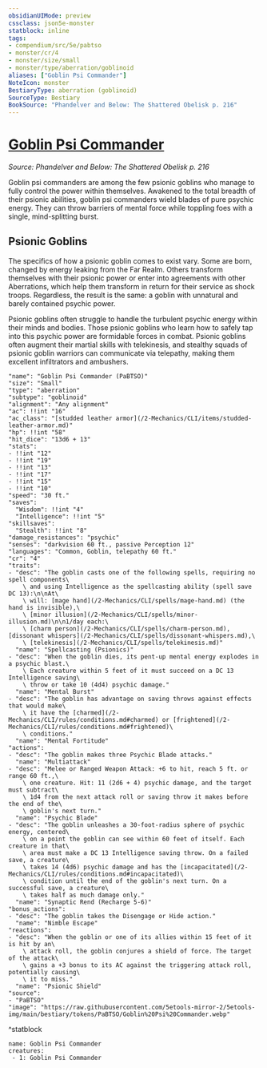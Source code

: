 ```yaml
---
obsidianUIMode: preview
cssclass: json5e-monster
statblock: inline
tags:
- compendium/src/5e/pabtso
- monster/cr/4
- monster/size/small
- monster/type/aberration/goblinoid
aliases: ["Goblin Psi Commander"]
NoteIcon: monster
BestiaryType: aberration (goblinoid)
SourceType: Bestiary
BookSource: "Phandelver and Below: The Shattered Obelisk p. 216"
---
```

# [Goblin Psi Commander](2-Mechanics/CLI/bestiary/aberration/goblin-psi-commander-pabtso.md)
*Source: Phandelver and Below: The Shattered Obelisk p. 216*  

Goblin psi commanders are among the few psionic goblins who manage to fully control the power within themselves. Awakened to the total breadth of their psionic abilities, goblin psi commanders wield blades of pure psychic energy. They can throw barriers of mental force while toppling foes with a single, mind-splitting burst.

## Psionic Goblins

The specifics of how a psionic goblin comes to exist vary. Some are born, changed by energy leaking from the Far Realm. Others transform themselves with their psionic power or enter into agreements with other Aberrations, which help them transform in return for their service as shock troops. Regardless, the result is the same: a goblin with unnatural and barely contained psychic power.

Psionic goblins often struggle to handle the turbulent psychic energy within their minds and bodies. Those psionic goblins who learn how to safely tap into this psychic power are formidable forces in combat. Psionic goblins often augment their martial skills with telekinesis, and stealthy squads of psionic goblin warriors can communicate via telepathy, making them excellent infiltrators and ambushers.

```statblock
"name": "Goblin Psi Commander (PaBTSO)"
"size": "Small"
"type": "aberration"
"subtype": "goblinoid"
"alignment": "Any alignment"
"ac": !!int "16"
"ac_class": "[studded leather armor](/2-Mechanics/CLI/items/studded-leather-armor.md)"
"hp": !!int "58"
"hit_dice": "13d6 + 13"
"stats":
- !!int "12"
- !!int "19"
- !!int "13"
- !!int "17"
- !!int "15"
- !!int "10"
"speed": "30 ft."
"saves":
  "Wisdom": !!int "4"
  "Intelligence": !!int "5"
"skillsaves":
  "Stealth": !!int "8"
"damage_resistances": "psychic"
"senses": "darkvision 60 ft., passive Perception 12"
"languages": "Common, Goblin, telepathy 60 ft."
"cr": "4"
"traits":
- "desc": "The goblin casts one of the following spells, requiring no spell components\
    \ and using Intelligence as the spellcasting ability (spell save DC 13):\n\nAt\
    \ will: [mage hand](/2-Mechanics/CLI/spells/mage-hand.md) (the hand is invisible),\
    \ [minor illusion](/2-Mechanics/CLI/spells/minor-illusion.md)\n\n1/day each:\
    \ [charm person](/2-Mechanics/CLI/spells/charm-person.md), [dissonant whispers](/2-Mechanics/CLI/spells/dissonant-whispers.md),\
    \ [telekinesis](/2-Mechanics/CLI/spells/telekinesis.md)"
  "name": "Spellcasting (Psionics)"
- "desc": "When the goblin dies, its pent-up mental energy explodes in a psychic blast.\
    \ Each creature within 5 feet of it must succeed on a DC 13 Intelligence saving\
    \ throw or take 10 (4d4) psychic damage."
  "name": "Mental Burst"
- "desc": "The goblin has advantage on saving throws against effects that would make\
    \ it have the [charmed](/2-Mechanics/CLI/rules/conditions.md#charmed) or [frightened](/2-Mechanics/CLI/rules/conditions.md#frightened)\
    \ conditions."
  "name": "Mental Fortitude"
"actions":
- "desc": "The goblin makes three Psychic Blade attacks."
  "name": "Multiattack"
- "desc": "Melee or Ranged Weapon Attack: +6 to hit, reach 5 ft. or range 60 ft.,\
    \ one creature. Hit: 11 (2d6 + 4) psychic damage, and the target must subtract\
    \ 1d4 from the next attack roll or saving throw it makes before the end of the\
    \ goblin's next turn."
  "name": "Psychic Blade"
- "desc": "The goblin unleashes a 30-foot-radius sphere of psychic energy, centered\
    \ on a point the goblin can see within 60 feet of itself. Each creature in that\
    \ area must make a DC 13 Intelligence saving throw. On a failed save, a creature\
    \ takes 14 (4d6) psychic damage and has the [incapacitated](/2-Mechanics/CLI/rules/conditions.md#incapacitated)\
    \ condition until the end of the goblin's next turn. On a successful save, a creature\
    \ takes half as much damage only."
  "name": "Synaptic Rend (Recharge 5-6)"
"bonus_actions":
- "desc": "The goblin takes the Disengage or Hide action."
  "name": "Nimble Escape"
"reactions":
- "desc": "When the goblin or one of its allies within 15 feet of it is hit by an\
    \ attack roll, the goblin conjures a shield of force. The target of the attack\
    \ gains a +3 bonus to its AC against the triggering attack roll, potentially causing\
    \ it to miss."
  "name": "Psionic Shield"
"source":
- "PaBTSO"
"image": "https://raw.githubusercontent.com/5etools-mirror-2/5etools-img/main/bestiary/tokens/PaBTSO/Goblin%20Psi%20Commander.webp"
```
^statblock

```encounter-table
name: Goblin Psi Commander
creatures:
 - 1: Goblin Psi Commander
```
